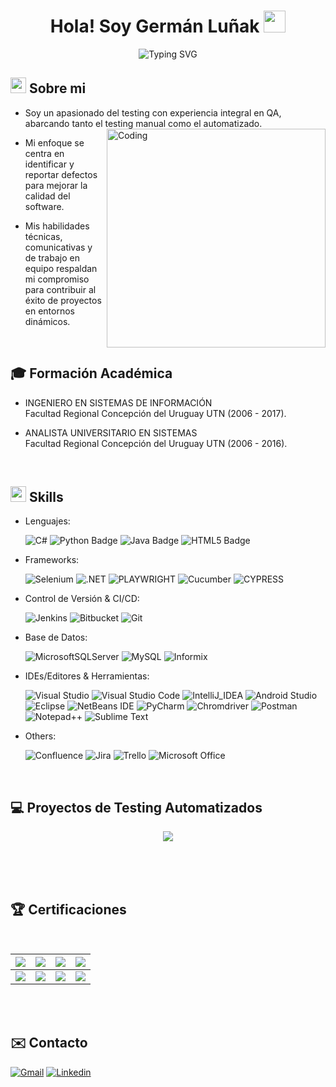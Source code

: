 <h1 align="center">Hola! Soy Germán Luñak <img src="https://media.giphy.com/media/hvRJCLFzcasrR4ia7z/giphy.gif" width="35"></h1>

<div align="center">
  
![Typing SVG](https://readme-typing-svg.herokuapp.com?font=ROBOT&size=25&color=39FF14&background=000000&center=true&vCenter=true&width=490&lines=%3E+Welcome+to+my+GitHub+profile...!)

</div>



## <img src="https://c.tenor.com/NCRHhqkXrJYAAAAi/programmers-go-internet.gif" width="25">  <b>Sobre mi</b>

- Soy un apasionado del testing con experiencia integral en QA, <br>abarcando tanto el testing manual como el automatizado. <img align="right" alt="Coding" width="350" src="https://miro.medium.com/v2/resize:fit:828/format:webp/1*URVbNQirYASEkRkZPRSv4A.gif">

- Mi enfoque se centra en identificar y reportar defectos para mejorar la calidad del software. 

- Mis habilidades técnicas, comunicativas y de trabajo en equipo respaldan mi compromiso para contribuir al éxito de proyectos en entornos dinámicos.

<br>

## <b>🎓 Formación Académica</b>
- INGENIERO EN SISTEMAS DE INFORMACIÓN   <br>Facultad Regional Concepción del Uruguay UTN (2006 - 2017).

- ANALISTA UNIVERSITARIO EN SISTEMAS <br> Facultad Regional Concepción del Uruguay UTN (2006 - 2016).
<p align="center">

<br>

## <img src="https://media2.giphy.com/media/QssGEmpkyEOhBCb7e1/giphy.gif?cid=ecf05e47a0n3gi1bfqntqmob8g9aid1oyj2wr3ds3mg700bl&rid=giphy.gif" width ="25"><b> Skills</b>

<p align="center">

- Lenguajes:
    
    ![C#](https://img.shields.io/badge/C%23-239120?style=for-the-badge&logo=csharp=black&logoColor=white)
    ![Python Badge](https://img.shields.io/badge/Python-FFD43B?style=for-the-badge&logo=python&logoColor=black)
    ![Java Badge](https://img.shields.io/badge/java-%23ED8B00.svg?style=for-the-badge&logo=java&logoColor=white)
    ![HTML5 Badge](https://img.shields.io/badge/HTML5-E34F26?style=for-the-badge&logo=html5&logoColor=white) 
    
- Frameworks:

    ![Selenium](https://img.shields.io/badge/Selenium-43B02A?style=for-the-badge&logo=Selenium&logoColor=white)
    ![.NET](https://img.shields.io/badge/.NET-512BD4?style=for-the-badge&logo=dotnet&logoColor=white)
    ![PLAYWRIGHT](https://img.shields.io/badge/Playwright-45ba4b?style=for-the-badge&logo=Playwright&logoColor=white)
    ![Cucumber](https://img.shields.io/badge/Cucumber-43B02A?style=for-the-badge&logo=cucumber&logoColor=white)
    ![CYPRESS](https://img.shields.io/badge/Cypress-17202C?style=for-the-badge&logo=cypress&logoColor=white)
    


    
-  Control de Versión & CI/CD:

    ![Jenkins](https://img.shields.io/badge/Jenkins-D24939?style=for-the-badge&logo=Jenkins&logoColor=white)
    ![Bitbucket](https://img.shields.io/badge/bitbucket-%230047B3.svg?style=for-the-badge&logo=bitbucket&logoColor=white)
    ![Git](https://img.shields.io/badge/git-%23F05033.svg?style=for-the-badge&logo=git&logoColor=white)

    
-  Base de Datos:

    ![MicrosoftSQLServer](https://img.shields.io/badge/Microsoft%20SQL%20Sever-CC2927?style=for-the-badge&logo=microsoft%20sql%20server&logoColor=white) 
    ![MySQL](https://img.shields.io/badge/mysql-%2300f.svg?style=for-the-badge&logo=mysql&logoColor=white)
    ![Informix](https://img.shields.io/badge/Informix-239120?style=for-the-badge&logo=csharp=black&logoColor=white)

    
    
-  IDEs/Editores & Herramientas:

    ![Visual Studio](https://img.shields.io/badge/Visual_Studio-5C2D91?style=for-the-badge&logo=visual%20studio&logoColor=white)
    ![Visual Studio Code](https://img.shields.io/badge/Visual_Studio_Code-0078D4?style=for-the-badge&logo=visual%20studio%20code&logoColor=white)
    ![IntelliJ_IDEA](https://img.shields.io/badge/IntelliJ_IDEA-000000.svg?style=for-the-badge&logo=intellij-idea&logoColor=white)
    ![Android Studio](https://img.shields.io/badge/Android_Studio-3DDC84?style=for-the-badge&logo=android-studio&logoColor=white)
    ![Eclipse](https://img.shields.io/badge/Eclipse-2C2255?style=for-the-badge&logo=eclipse&logoColor=white)
    ![NetBeans IDE](https://img.shields.io/badge/NetBeansIDE-1B6AC6.svg?style=for-the-badge&logo=apache-netbeans-ide&logoColor=white)
    ![PyCharm](https://img.shields.io/badge/pycharm-143?style=for-the-badge&logo=pycharm&logoColor=black&color=black&labelColor=green)
    ![Chromdriver](https://img.shields.io/badge/Chromedriver-43B02A?style=for-the-badge&logo=google&logoColor=white)
    ![Postman](https://img.shields.io/badge/Postman-FF6C37?style=for-the-badge&logo=Postman&logoColor=white)
    ![Notepad++](https://img.shields.io/badge/Notepad++-90E59A.svg?style=for-the-badge&logo=notepad%2B%2B&logoColor=black)
    ![Sublime Text](https://img.shields.io/badge/sublime_text-%23575757.svg?style=for-the-badge&logo=sublime-text&logoColor=important)

    
-  Others:

    ![Confluence](https://img.shields.io/badge/confluence-%23172BF4.svg?style=for-the-badge&logo=confluence&logoColor=white)
    ![Jira](https://img.shields.io/badge/jira-%230A0FFF.svg?style=for-the-badge&logo=jira&logoColor=white)
    ![Trello](https://img.shields.io/badge/Trello-%23026AA7.svg?style=for-the-badge&logo=Trello&logoColor=white)
    ![Microsoft Office](https://img.shields.io/badge/Microsoft_Office-D83B01?style=for-the-badge&logo=microsoft-office&logoColor=white)

<br>
</p>

## <b>💻 Proyectos de Testing Automatizados</b>
<p align="center">
<a href="https://github.com/germanluniak/Selenium-Java">
  <img align="center" src="https://github-readme-stats.vercel.app/api/pin/?username=germanluniak&repo=Selenium-Java&title_color=ffffff&text_color=c9cacc&icon_color=2bbc8a&bg_color=1d1f21" />
</a> 
  
<br><br><br>



## <b> 🏆 Certificaciones</b>
<Br>
  
|[![](https://img.shields.io/badge/Curso%20Profesional%20de%20Testing-red?style=for-the-badge)](https://drive.google.com/file/d/1Poy48dEDj3OWa8VcheP4t_lgGiFuKOT4/view?pli=1)|[![](https://img.shields.io/badge/Curso%20QA%20Manual-blue?style=for-the-badge)](https://drive.google.com/file/d/1V5FTXcYYKnxJ6xgw4KszaRnov4YcGSf8/view?usp=drive_link)|[![](https://img.shields.io/badge/Selenium%20Automation-green?style=for-the-badge)](https://drive.google.com/file/d/1Beyq_idHLqGFUKYSo6ov4neWmjia3k1y/view?usp=drive_link)|[![](https://img.shields.io/badge/Curso%20Playwright%20con%20Python-orange?style=for-the-badge)](https://drive.google.com/file/d/15FaClcHE8LNfWyRGXjlHKmE5eVQqK9Yz/view?usp=drive_link)|
|---|---|---|---|
|[![](https://img.shields.io/badge/Curso%20Appium%20Mobile%20Testing-orange?style=for-the-badge)](https://drive.google.com/file/d/1zYjWBBZYX6-bRd1O0U01ZPQDQORs0WO3/view?usp=drive_link)|[![](https://img.shields.io/badge/Curso%20Automatizacion%20en%20Cypress-purple?style=for-the-badge)](https://drive.google.com/file/d/1TawmqzUp1nKNWm-XryMjya3C_aVktf_L/view?usp=drive_link)|[![](https://img.shields.io/badge/Curso%20Automatizacion%20en%20Katalon-red?style=for-the-badge)](https://drive.google.com/file/d/1jFB1h8-KbXYER5iU4_nC5kWrwYds1qsg/view?usp=drive_link)|[![](https://img.shields.io/badge/Curso%20de%20Automatizacion%20con%20Serenity-yellow?style=for-the-badge)](https://drive.google.com/file/d/15frf1yEjC2_5oyLCls9Eu-1t8PYeitd_/view?usp=drive_link)|
  
 

<Br>
  
<br>

## <b>✉️ Contacto</b>

[![Gmail](https://img.shields.io/badge/Gmail-D14836?style=for-the-badge&logo=gmail&logoColor=white)](mailto:germanluniak@gmail.com?subject=Feedback%20From%20Github&body=Hello)
[![Linkedin](https://img.shields.io/badge/LinkedIn-0077B5?style=for-the-badge&logo=linkedin&logoColor=white)](https://www.linkedin.com/in/german-lunak)
  
<br>

